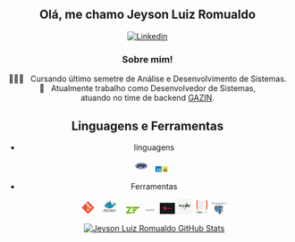 
<div align="center">
<h2>Olá, me chamo Jeyson Luiz Romualdo</h2>

[![Linkedin](https://img.shields.io/badge/Jeyson_Romualdo%20-blue?style=flat-square&logo=Linkedin&logoColor=white)](https://www.linkedin.com/in/jeyson-luiz-romualdo-86992995/)



<h3>  Sobre mim!</h3>

  🙋🏻‍♂️ &nbsp; Cursando último semetre de Análise e Desenvolvimento de Sistemas.  
  💼 &nbsp; Atualmente trabalho como Desenvolvedor de Sistemas, 
  <br> atuando no time de backend [GAZIN](https://www.gazin.com).

## Linguagens e Ferramentas

- linguagens
    <p float="left">
      <img width="22px" style="margin-right: 10px;" src="https://raw.githubusercontent.com/jeysonlr/jeysonlr/master/resources/images/php.png"/>
      <img width="22px" style="margin-right: 10px;" src="https://raw.githubusercontent.com/jeysonlr/jeysonlr/master/resources/images/ts-js.png"/>
    </p>
    
- Ferramentas
    <p float="left">
      <img width="23px" style="margin-right: 10px;" src="https://raw.githubusercontent.com/jeysonlr/jeysonlr/master/resources/images/git.png"/>
      <img width="27px" style="margin-right: 10px;" src="https://raw.githubusercontent.com/jeysonlr/jeysonlr/master/resources/images/docker.png"/>
      <img width="27px" style="margin-inside: 10px;" src="https://raw.githubusercontent.com/jeysonlr/jeysonlr/master/resources/images/zend.png"/>
      <img width="27px" style="margin-inside: 10px;" src="https://raw.githubusercontent.com/jeysonlr/jeysonlr/master/resources/images/laminas.png"/>
      <img width="27px" style="margin-inside: 10px;" src="https://raw.githubusercontent.com/jeysonlr/jeysonlr/master/resources/images/nest.png"/>
      <img width="27px" style="margin-inside: 10px;" src="https://raw.githubusercontent.com/jeysonlr/jeysonlr/master/resources/images/node.png"/>
      <img width="27px" style="margin-inside: 10px;" src="https://raw.githubusercontent.com/jeysonlr/jeysonlr/master/resources/images/typeorm.png"/>
      <img width="27px" style="margin-inside: 10px;" src="https://raw.githubusercontent.com/jeysonlr/jeysonlr/master/resources/images/postgresql.png"/>
      
    </p>
    
    [![Jeyson Luiz Romualdo GitHub Stats](https://github-readme-stats.vercel.app/api?username=jeysonlr&show_icons=true)](https://github.com/jeysonlr)

